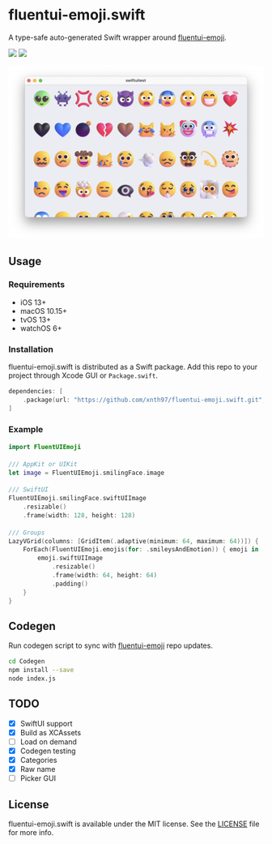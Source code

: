 # fluentui-emoji.swift

A type-safe auto-generated Swift wrapper around [fluentui-emoji](https://github.com/microsoft/fluentui-emoji).

![](https://img.shields.io/badge/License-MIT-green)
![](https://img.shields.io/badge/Platform-iOS%20%7C%20macOS%20%7C%20tvOS%20%7C%20watchOS-blue)

![](/Screenshots/1.png)

## Usage

### Requirements

* iOS 13+
* macOS 10.15+
* tvOS 13+
* watchOS 6+

### Installation

fluentui-emoji.swift is distributed as a Swift package. Add this repo to your project through Xcode GUI or `Package.swift`.

```swift
dependencies: [
    .package(url: "https://github.com/xnth97/fluentui-emoji.swift.git", .upToNextMajor(from: "1.2.0"))
]
```

### Example

```swift
import FluentUIEmoji

/// AppKit or UIKit
let image = FluentUIEmoji.smilingFace.image

/// SwiftUI
FluentUIEmoji.smilingFace.swiftUIImage
    .resizable()
    .frame(width: 128, height: 128)

/// Groups
LazyVGrid(columns: [GridItem(.adaptive(minimum: 64, maximum: 64))]) {
    ForEach(FluentUIEmoji.emojis(for: .smileysAndEmotion)) { emoji in
        emoji.swiftUIImage
            .resizable()
            .frame(width: 64, height: 64)
            .padding()
    }
}
```

## Codegen

Run codegen script to sync with [fluentui-emoji](https://github.com/microsoft/fluentui-emoji) repo updates.

```sh
cd Codegen
npm install --save
node index.js
```

## TODO

- [x] SwiftUI support
- [x] Build as XCAssets
- [ ] Load on demand
- [x] Codegen testing
- [x] Categories
- [x] Raw name
- [ ] Picker GUI

## License

fluentui-emoji.swift is available under the MIT license. See the [LICENSE](LICENSE) file for more info.
